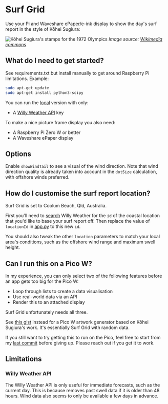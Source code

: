 # Surf Grid

Use your Pi and Waveshare ePaper/e-ink display to show the day's surf report in the style of Kōhei Sugiura:

![Kōhei Sugiura's stamps for the 1972 Olympics](https://upload.wikimedia.org/wikipedia/commons/thumb/a/a9/Stamps_of_Germany_%28BRD%29%2C_Olympiade_1972%2C_Blockausgabe_1971%2C_Markenblock.jpg/1600px-Stamps_of_Germany_%28BRD%29%2C_Olympiade_1972%2C_Blockausgabe_1971%2C_Markenblock.jpg?20070622084910)
_Image source: [Wikimedia commons](https://w.wiki/69Lz)_

## What do I need to get started?

See requirements.txt but install manually to get around Raspberry Pi limitations. Example:

```bash
sudo apt-get update
sudo apt-get install python3-scipy
```

You can run the [local](/src/local) version with only:

- A [Willy Weather API](https://www.willyweather.com.au/info/api.html) key

To make a nice picture frame display you also need:

- A Raspberry Pi Zero W or better
- A Waveshare ePaper display

## Options

Enable `showWindTail` to see a visual of the wind direction. Note that wind direction quality is already taken into account in the `dotSize` calculation, with offshore winds preferred.

## How do I customise the surf report location?

Surf Grid is set to Coolum Beach, Qld, Australia.

First you'll need to [search](https://www.willyweather.com.au/api/docs/v2.html#search) Willy Weather for the `id` of the coastal location that you'd like to base your surf report off. Then replace the value of `locationId` in [app.py](/src/zero/app.py) to this new `id`.

You should also tweak the other `location` parameters to match your local area's conditions, such as the offshore wind range and maximum swell height.

## Can I run this on a Pico W?

In my experience, you can only select two of the following features before an app gets too big for the Pico W:

- Loop through lists to create a data visualisation
- Use real-world data via an API
- Render this to an attached display

Surf Grid unfortunately needs all three.

See [this gist](https://gist.github.com/dnywh/7a56db9b077843e5926ff594c7ecd375) instead for a Pico W artwork generator based on Kōhei Sugiura's work. It's essentially Surf Grid with random data.

If you still want to try getting this to run on the Pico, feel free to start from my [last commit](https://github.com/dnywh/surf-grid/blob/ac531aa3aa59acd1ebbf5a066347d1437d4da284/src/pico/app.py) before giving up. Please reach out if you get it to work.

## Limitations

### Willy Weather API

The Willy Weather API is only useful for immediate forecasts, such as the current day. This is because removes past swell data if it is older than 48 hours. Wind data also seems to only be available a few days in advance.
